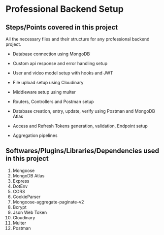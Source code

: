 # Professional Backend Setup

## Steps/Points covered in this project

All the necessary files and their structure for any professional backend project.

- Database connection using MongoDB

- Custom api response and error handling setup

- User and video model  setup with hooks and JWT

- File upload setup using Cloudinary 

- Middleware setup using multer

- Routers, Controllers and Postman setup

- Database creation, entry, update, verify using Postman and MongoDB Atlas

- Access and Refresh Tokens generation, validation, Endpoint setup 

- Aggregation pipelines

## Softwares/Plugins/Libraries/Dependencies used in this project

1) Mongoose
2) MongoDB Atlas
3) Express
4) DotEnv
5) CORS
6) CookieParser
7) Mongoose-aggregate-paginate-v2
8) Bcrypt
9) Json Web Token
10) Cloudinary
11) Multer
12) Postman